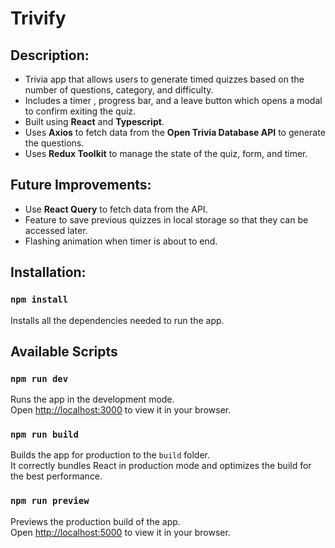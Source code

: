 # Trivify

## Description:

- Trivia app that allows users to generate timed quizzes based on the number of questions, category, and difficulty.
- Includes a timer , progress bar, and a leave button which opens a modal to confirm exiting the quiz.
- Built using **React** and **Typescript**.
- Uses **Axios** to fetch data from the **Open Trivia Database API** to generate the questions.
- Uses **Redux Toolkit** to manage the state of the quiz, form, and timer.

## Future Improvements:

- Use **React Query** to fetch data from the API.
- Feature to save previous quizzes in local storage so that they can be accessed later.
- Flashing animation when timer is about to end.

## Installation:

### `npm install`

Installs all the dependencies needed to run the app.

## Available Scripts

### `npm run dev`

Runs the app in the development mode.\
Open [http://localhost:3000](http://localhost:3000) to view it in your browser.

### `npm run build`

<!-- CI = npm run build -->

Builds the app for production to the `build` folder.\
It correctly bundles React in production mode and optimizes the build for the best performance.

### `npm run preview`

Previews the production build of the app.\
Open [http://localhost:5000](http://localhost:5000) to view it in your browser.
